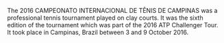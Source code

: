 The 2016 CAMPEONATO INTERNACIONAL DE TÊNIS DE CAMPINAS was a professional tennis tournament played on clay courts. It was the sixth edition of the tournament which was part of the 2016 ATP Challenger Tour. It took place in Campinas, Brazil between 3 and 9 October 2016.
